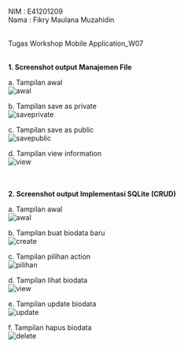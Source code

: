 NIM : E41201209 <br>
Nama : Fikry Maulana Muzahidin <br><br>

Tugas Workshop Mobile Application_W07 <br><br>


**1. Screenshot output Manajemen File**

a. Tampilan awal <br>
![awal](https://user-images.githubusercontent.com/75301621/138595696-e4f5fd01-358d-45e9-a2c4-443cb4222c3b.png)

b. Tampilan save as private <br>
![saveprivate](https://user-images.githubusercontent.com/75301621/138595734-22374592-aaa3-477f-9dd4-6f66bee90659.png)

c. Tampilan save as public<br>
![savepublic](https://user-images.githubusercontent.com/75301621/138595770-e3797b50-6394-46f7-b68d-53d049b1e244.png)

d. Tampilan view information<br>
![view](https://user-images.githubusercontent.com/75301621/138595811-94640049-6a30-42d1-99f0-03afbecc1c44.png)


<br><br>
**2. Screenshot output Implementasi SQLite (CRUD)** <br>

a. Tampilan awal <br>
![awal](https://user-images.githubusercontent.com/75301621/138595888-aa48eb98-6f80-4c51-81da-2fae59878903.png)

b. Tampilan buat biodata baru <br>
![create](https://user-images.githubusercontent.com/75301621/138595910-a0f2a4cc-d839-458d-8164-dfa7d0d5be5f.png)

c. Tampilan pilihan action <br>
![pilihan](https://user-images.githubusercontent.com/75301621/138595960-c84c9619-0d81-42f1-85cf-5ce7ec57a532.png)

d. Tampilan lihat biodata <br>
![view](https://user-images.githubusercontent.com/75301621/138596116-16a07966-c464-42ea-9a2b-b776b49fe2b0.png)

e. Tampilan update biodata <br>
![update](https://user-images.githubusercontent.com/75301621/138596244-1a21daac-6a28-4aa2-939c-f988cb1a9e70.png)

f. Tampilan hapus biodata <br>
![delete](https://user-images.githubusercontent.com/75301621/138596274-c49e46c0-adb1-44d7-b6d0-5d38a4f8fde8.png)

